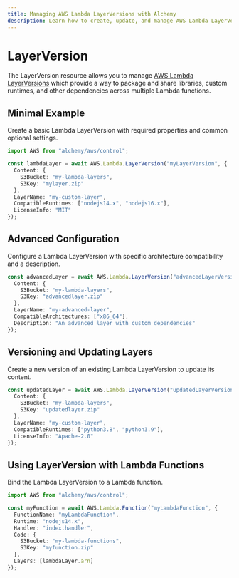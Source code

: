 ```yaml
---
title: Managing AWS Lambda LayerVersions with Alchemy
description: Learn how to create, update, and manage AWS Lambda LayerVersions using Alchemy Cloud Control.
---
```


# LayerVersion

The LayerVersion resource allows you to manage [AWS Lambda LayerVersions](https://docs.aws.amazon.com/lambda/latest/userguide/) which provide a way to package and share libraries, custom runtimes, and other dependencies across multiple Lambda functions.

## Minimal Example

Create a basic Lambda LayerVersion with required properties and common optional settings.

```ts
import AWS from "alchemy/aws/control";

const lambdaLayer = await AWS.Lambda.LayerVersion("myLayerVersion", {
  Content: {
    S3Bucket: "my-lambda-layers",
    S3Key: "mylayer.zip"
  },
  LayerName: "my-custom-layer",
  CompatibleRuntimes: ["nodejs14.x", "nodejs16.x"],
  LicenseInfo: "MIT"
});
```

## Advanced Configuration

Configure a Lambda LayerVersion with specific architecture compatibility and a description.

```ts
const advancedLayer = await AWS.Lambda.LayerVersion("advancedLayerVersion", {
  Content: {
    S3Bucket: "my-lambda-layers",
    S3Key: "advancedlayer.zip"
  },
  LayerName: "my-advanced-layer",
  CompatibleArchitectures: ["x86_64"],
  Description: "An advanced layer with custom dependencies"
});
```

## Versioning and Updating Layers

Create a new version of an existing Lambda LayerVersion to update its content.

```ts
const updatedLayer = await AWS.Lambda.LayerVersion("updatedLayerVersion", {
  Content: {
    S3Bucket: "my-lambda-layers",
    S3Key: "updatedlayer.zip"
  },
  LayerName: "my-custom-layer",
  CompatibleRuntimes: ["python3.8", "python3.9"],
  LicenseInfo: "Apache-2.0"
});
```

## Using LayerVersion with Lambda Functions

Bind the Lambda LayerVersion to a Lambda function.

```ts
import AWS from "alchemy/aws/control";

const myFunction = await AWS.Lambda.Function("myLambdaFunction", {
  FunctionName: "myLambdaFunction",
  Runtime: "nodejs14.x",
  Handler: "index.handler",
  Code: {
    S3Bucket: "my-lambda-functions",
    S3Key: "myfunction.zip"
  },
  Layers: [lambdaLayer.arn]
});
```